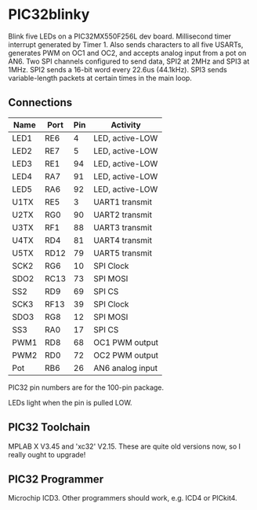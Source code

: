# PIC32blinky #

Blink five LEDs on a PIC32MX550F256L dev board.
Millisecond timer interrupt generated by Timer 1.
Also sends characters to all five USARTs,
generates PWM on OC1 and OC2,
and accepts analog input from a pot on AN6.
Two SPI channels configured to send data, SPI2 at 2MHz and SPI3 at 1MHz.
SPI2 sends a 16-bit word every 22.6us (44.1kHz).
SPI3 sends variable-length packets at certain times in the main loop.

## Connections ##

| Name | Port | Pin | Activity         |
|------|------|-----|------------------|
| LED1 | RE6  | 4   | LED, active-LOW  |
| LED2 | RE7  | 5   | LED, active-LOW  |
| LED3 | RE1  | 94  | LED, active-LOW  |
| LED4 | RA7  | 91  | LED, active-LOW  |
| LED5 | RA6  | 92  | LED, active-LOW  |
| U1TX | RE5  | 3   | UART1 transmit   |
| U2TX | RG0  | 90  | UART2 transmit   |
| U3TX | RF1  | 88  | UART3 transmit   |
| U4TX | RD4  | 81  | UART4 transmit   |
| U5TX | RD12 | 79  | UART5 transmit   |
| SCK2 | RG6  | 10  | SPI Clock        |
| SDO2 | RC13 | 73  | SPI MOSI         |
| SS2  | RD9  | 69  | SPI CS           |
| SCK3 | RF13 | 39  | SPI Clock        |
| SDO3 | RG8  | 12  | SPI MOSI         |
| SS3  | RA0  | 17  | SPI CS           |
| PWM1 | RD8  | 68  | OC1 PWM output   |
| PWM2 | RD0  | 72  | OC2 PWM output   |
| Pot  | RB6  | 26  | AN6 analog input |

PIC32 pin numbers are for the 100-pin package.

LEDs light when the pin is pulled LOW.

## PIC32 Toolchain ##

MPLAB X V3.45 and 'xc32' V2.15.
These are quite old versions now, so I really ought to upgrade!

## PIC32 Programmer ##

Microchip ICD3.
Other programmers should work, e.g. ICD4 or PICkit4.

